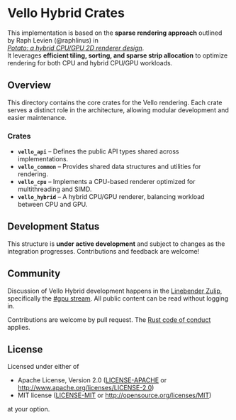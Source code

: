 # Vello Hybrid Crates

This implementation is based on the **sparse rendering approach** outlined by Raph Levien (@raphlinus) in  
[*Potato: a hybrid CPU/GPU 2D renderer design*](https://docs.google.com/document/d/1gEqf7ehTzd89Djf_VpkL0B_Fb15e0w5fuv_UzyacAPU/edit).  
It leverages **efficient tiling, sorting, and sparse strip allocation** to optimize rendering for both CPU and hybrid CPU/GPU workloads.

## Overview

This directory contains the core crates for the Vello rendering. Each crate serves a distinct role in the architecture, allowing modular development and easier maintenance.

### Crates
- **`vello_api`** – Defines the public API types shared across implementations.
- **`vello_common`** – Provides shared data structures and utilities for rendering.
- **`vello_cpu`** – Implements a CPU-based renderer optimized for multithreading and SIMD.
- **`vello_hybrid`** – A hybrid CPU/GPU renderer, balancing workload between CPU and GPU.

## Development Status

This structure is **under active development** and subject to changes as the integration progresses. Contributions and feedback are welcome!

## Community

Discussion of Vello Hybrid development happens in the [Linebender Zulip](https://xi.zulipchat.com/), specifically the [#gpu stream](https://xi.zulipchat.com/#narrow/stream/197075-gpu).
All public content can be read without logging in.

Contributions are welcome by pull request.
The [Rust code of conduct] applies.

## License

Licensed under either of

- Apache License, Version 2.0 ([LICENSE-APACHE](LICENSE-APACHE) or <http://www.apache.org/licenses/LICENSE-2.0>)
- MIT license ([LICENSE-MIT](LICENSE-MIT) or <http://opensource.org/licenses/MIT>)

at your option.

[Rust code of conduct]: https://www.rust-lang.org/policies/code-of-conduct
[Vello]: https://github.com/linebender/vello
[the changelog]: https://github.com/linebender/vello/tree/main/CHANGELOG.md